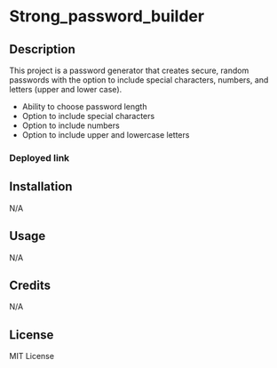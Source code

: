 # Strong_password_builder

## Description
This project is a password generator that creates secure, random passwords with the option to include special characters, numbers, and letters (upper and lower case).

- Ability to choose password length
- Option to include special characters
- Option to include numbers
- Option to include upper and lowercase letters 

### Deployed link


## Installation

N/A

## Usage

N/A

## Credits

N/A

## License

MIT License
